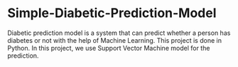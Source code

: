 # Simple-Diabetic-Prediction-Model
Diabetic prediction model is a system that can predict whether a person has diabetes or not with the help of Machine Learning. This project is done in Python. In this project, we use Support Vector Machine model for the prediction.
